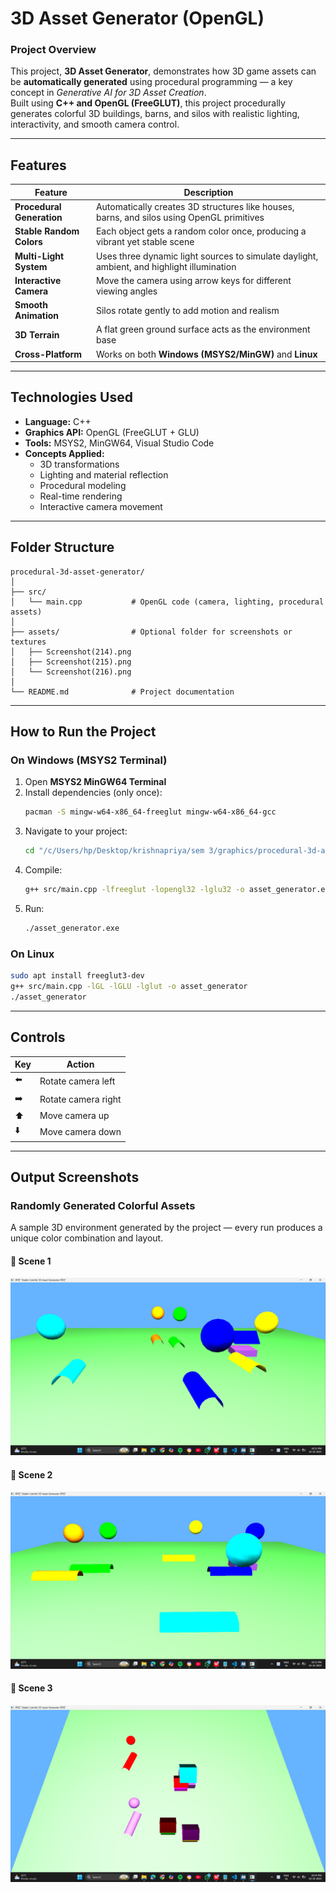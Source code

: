#  3D Asset Generator (OpenGL)

###  Project Overview
This project, **3D Asset Generator**, demonstrates how 3D game assets can be **automatically generated** using procedural programming — a key concept in *Generative AI for 3D Asset Creation*.  
Built using **C++ and OpenGL (FreeGLUT)**, this project procedurally generates colorful 3D buildings, barns, and silos with realistic lighting, interactivity, and smooth camera control.

---

##  Features

| Feature | Description |
|----------|--------------|
|  **Procedural Generation** | Automatically creates 3D structures like houses, barns, and silos using OpenGL primitives |
|  **Stable Random Colors** | Each object gets a random color once, producing a vibrant yet stable scene |
|  **Multi-Light System** | Uses three dynamic light sources to simulate daylight, ambient, and highlight illumination |
|  **Interactive Camera** | Move the camera using arrow keys for different viewing angles |
|  **Smooth Animation** | Silos rotate gently to add motion and realism |
|  **3D Terrain** | A flat green ground surface acts as the environment base |
|  **Cross-Platform** | Works on both **Windows (MSYS2/MinGW)** and **Linux** |

---

##  Technologies Used

- **Language:** C++  
- **Graphics API:** OpenGL (FreeGLUT + GLU)  
- **Tools:** MSYS2, MinGW64, Visual Studio Code  
- **Concepts Applied:**
  - 3D transformations  
  - Lighting and material reflection  
  - Procedural modeling  
  - Real-time rendering  
  - Interactive camera movement  

---

##  Folder Structure

```
procedural-3d-asset-generator/
│
├── src/
│   └── main.cpp           # OpenGL code (camera, lighting, procedural assets)
│
├── assets/                # Optional folder for screenshots or textures
│   ├── Screenshot(214).png
│   ├── Screenshot(215).png
│   └── Screenshot(216).png
│
└── README.md              # Project documentation
```

---

##  How to Run the Project

###  **On Windows (MSYS2 Terminal)**

1. Open **MSYS2 MinGW64 Terminal**
2. Install dependencies (only once):
   ```bash
   pacman -S mingw-w64-x86_64-freeglut mingw-w64-x86_64-gcc
   ```
3. Navigate to your project:
   ```bash
   cd "/c/Users/hp/Desktop/krishnapriya/sem 3/graphics/procedural-3d-asset-generator"
   ```
4. Compile:
   ```bash
   g++ src/main.cpp -lfreeglut -lopengl32 -lglu32 -o asset_generator.exe
   ```
5. Run:
   ```bash
   ./asset_generator.exe
   ```

###  **On Linux**
```bash
sudo apt install freeglut3-dev
g++ src/main.cpp -lGL -lGLU -lglut -o asset_generator
./asset_generator
```

---

##  Controls

| Key | Action |
|-----|--------|
| ⬅️ | Rotate camera left |
| ➡️ | Rotate camera right |
| ⬆️ | Move camera up |
| ⬇️ | Move camera down |

---

##  Output Screenshots

###  Randomly Generated Colorful Assets
A sample 3D environment generated by the project — every run produces a unique color combination and layout.

#### 🔹 Scene 1
![Colorful 3D Scene 1](assets/Screenshot%20(214).png)

#### 🔹 Scene 2
![Colorful 3D Scene 2](assets/Screenshot%20(215).png)

#### 🔹 Scene 3
![Colorful 3D Scene 3](assets/Screenshot%20(216).png)

